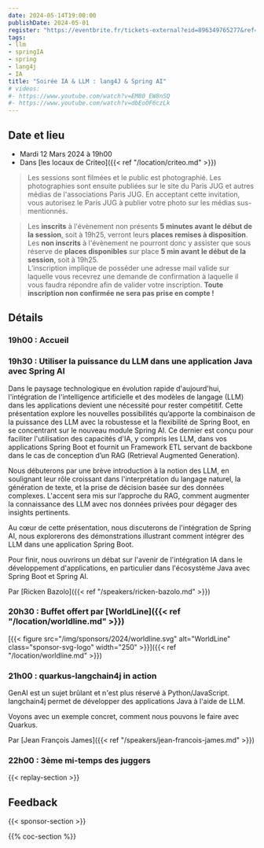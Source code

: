 ```yaml
---
date: 2024-05-14T19:00:00
publishDate: 2024-05-01
register: "https://eventbrite.fr/tickets-external?eid=896349765277&ref=etckt"
tags:
- llm
- springIA
- spring
- lang4j
- IA
title: "Soirée IA & LLM : lang4J & Spring AI"
# videos:
#- https://www.youtube.com/watch?v=EM80_EW8nSQ
#- https://www.youtube.com/watch?v=dbEoOF6czLk 
---
```


## Date et lieu

* Mardi 12 Mars 2024 à 19h00
* Dans [les locaux de Criteo]({{< ref "/location/criteo.md" >}})

> Les sessions sont filmées et le public est photographié. Les photographies sont ensuite publiées sur le site du Paris JUG et autres médias de l'associations Paris JUG. En acceptant cette invitation, vous autorisez le Paris JUG à publier votre photo sur les médias sus-mentionnés.

> Les **inscrits** à l'évènement non présents **5 minutes avant le début de la session**, soit à 19h25, verront leurs **places remises à disposition**.  
Les **non inscrits** à l'évènement ne pourront donc y assister que sous réserve de **places disponibles** sur place **5 min avant le début de la session**, soit à 19h25.  
L’inscription implique de posséder une adresse mail valide sur laquelle vous recevrez une demande de confirmation à laquelle il vous faudra répondre afin de valider votre inscription.
**Toute inscription non confirmée ne sera pas prise en compte !**

## Détails

### 19h00 : Accueil

### 19h30 : Utiliser la puissance du LLM dans une application Java avec Spring AI


Dans le paysage technologique en évolution rapide d'aujourd'hui, l'intégration de l'intelligence artificielle et des modèles de langage (LLM) dans les applications devient une nécessité pour rester compétitif. Cette présentation explore les nouvelles possibilités qu’apporte la combinaison de la puissance des LLM avec la robustesse et la flexibilité de Spring Boot, en se concentrant sur le nouveau module Spring AI. Ce dernier est conçu pour faciliter l'utilisation des capacités d'IA, y compris les LLM, dans vos applications Spring Boot et fournit un Framework ETL servant de backbone dans le cas de conception d’un RAG (Retrieval Augmented Generation).

Nous débuterons par une brève introduction à la notion des LLM, en soulignant leur rôle croissant dans l'interprétation du langage naturel, la génération de texte, et la prise de décision basée sur des données complexes. L'accent sera mis sur l’approche du RAG, comment augmenter la connaissance des LLM avec nos données privées pour dégager des insights pertinents.

Au cœur de cette présentation, nous discuterons de l'intégration de Spring AI, nous explorerons des démonstrations illustrant comment intégrer des LLM dans une application Spring Boot.

Pour finir, nous ouvrirons un débat sur l'avenir de l'intégration IA dans le développement d'applications, en particulier dans l'écosystème Java avec Spring Boot et Spring AI.

Par [Ricken Bazolo]({{< ref "/speakers/ricken-bazolo.md" >}})

### 20h30 : Buffet offert par [WorldLine]({{< ref "/location/worldline.md" >}})

[{{< figure src="/img/sponsors/2024/worldline.svg" alt="WorldLine" class="sponsor-svg-logo" width="250" >}}]({{< ref "/location/worldline.md" >}})

### 21h00 : quarkus-langchain4j in action

GenAI est un sujet brûlant et n'est plus réservé à Python/JavaScript.
langchain4j permet de développer des applications Java à l'aide de LLM.

Voyons avec un exemple concret, comment nous pouvons le faire avec Quarkus.

Par [Jean François James]({{< ref "/speakers/jean-francois-james.md" >}})

### 22h00 : 3ème mi-temps des juggers

{{< replay-section >}}

## Feedback

{{< sponsor-section >}}

{{% coc-section %}}

